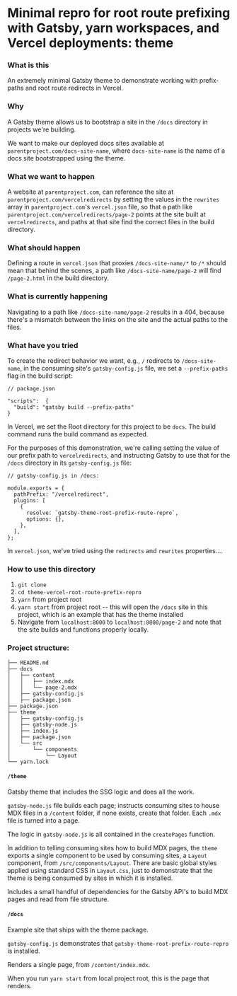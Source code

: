 # Minimal repro for root route prefixing with Gatsby, yarn workspaces, and Vercel deployments: theme

### What is this

An extremely minimal Gatsby theme to demonstrate working with prefix-paths and root route redirects in Vercel.

### Why

A Gatsby theme allows us to bootstrap a site in the `/docs` directory in projects we're building.

We want to make our deployed docs sites available at `parentproject.com/docs-site-name`, where `docs-site-name` is the name of a docs site bootstrapped using the theme.

### What we want to happen

A website at `parentproject.com`, can reference the site at `parentproject.com/vercelredirects` by setting the values in the `rewrites` array in `parentproject.com`'s `vercel.json` file, so that a path like `parentproject.com/vercelredirects/page-2` points at the site built at `vercelredirects`, and paths at that site find the correct files in the build directory.

### What should happen

Defining a route in `vercel.json` that proxies `/docs-site-name/*` to `/*` should mean that behind the scenes, a path like `/docs-site-name/page-2` will find `/page-2.html` in the build directory.

### What is currently happening

Navigating to a path like `/docs-site-name/page-2` results in a 404, because there's a mismatch between the links on the site and the actual paths to the files.

### What have you tried

To create the redirect behavior we want, e.g., `/` redirects to `/docs-site-name`, in the consuming site's `gatsby-config.js` file, we set a `--prefix-paths` flag in the build script:

```
// package.json

"scripts":  {
  "build": "gatsby build --prefix-paths"
}

```

In Vercel, we set the Root directory for this project to be `docs`. The build command runs the build command as expected.

For the purposes of this demonstration, we're calling setting the value of our prefix path to `vercelredirects`, and instructing Gatsby to use that for the `/docs` directory in its `gatsby-config.js` file:

```
// gatsby-config.js in /docs:

module.exports = {
  pathPrefix: "/vercelredirect",
  plugins: [
    {
      resolve: `gatsby-theme-root-prefix-route-repro`,
      options: {},
    },
  ],
};

```

In `vercel.json`, we've tried using the `redirects` and `rewrites` properties....

### How to use this directory

1. `git clone`
2. `cd theme-vercel-root-route-prefix-repro`
3. `yarn` from project root
4. `yarn start` from project root -- this will open the `/docs` site in this project, which is an example that has the theme installed
5. Navigate from `localhost:8000` to `localhost:8000/page-2` and note that the site builds and functions properly locally.

### Project structure:

```.
├── README.md
├── docs
│   ├── content
│   │   ├── index.mdx
│   │   └── page-2.mdx
│   ├── gatsby-config.js
│   ├── package.json
├── package.json
├── theme
│   ├── gatsby-config.js
│   ├── gatsby-node.js
│   ├── index.js
│   ├── package.json
│   └── src
│       └── components
│           └── Layout
└── yarn.lock
```

#### `/theme`

Gatsby theme that includes the SSG logic and does all the work.

`gatsby-node.js` file builds each page; instructs consuming sites to house MDX files in a `/content` folder, if none exists, create that folder. Each `.mdx` file is turned into a page.

The logic in `gatsby-node.js` is all contained in the `createPages` function.

In addition to telling consuming sites how to build MDX pages, the `theme` exports a single component to be used by consuming sites, a `Layout` component, from `/src/components/Layout`. There are basic global styles applied using standard CSS in `Layout.css`, just to demonstrate that the theme is being consumed by sites in which it is installed.

Includes a small handful of dependencies for the Gatsby API's to build MDX pages and read from file structure.

#### `/docs`

Example site that ships with the theme package.

`gatsby-config.js` demonstrates that `gatsby-theme-root-prefix-route-repro` is installed.

Renders a single page, from `/content/index.mdx`.

When you run `yarn start` from local project root, this is the page that renders.
